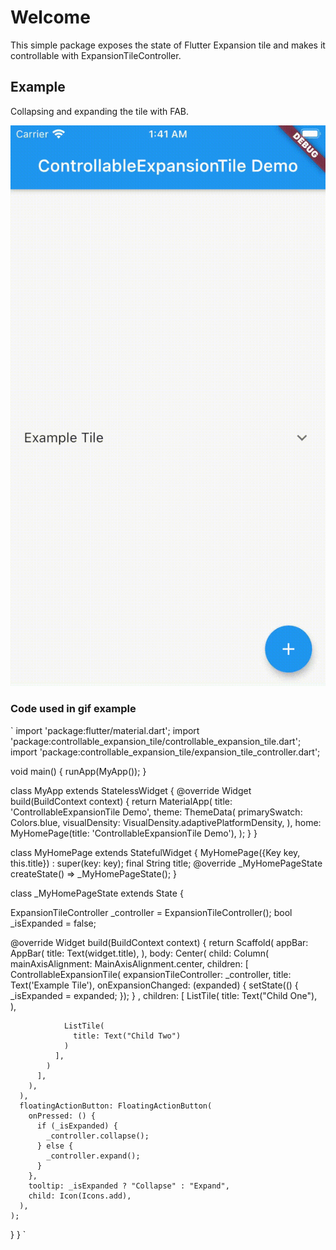# Welcome

This simple package exposes the state of Flutter Expansion tile and makes it controllable with ExpansionTileController.

## Example 

Collapsing and expanding the tile with FAB.

![](https://github.com/MilosKarakas/controllable_expansion_tile/blob/master/expansion.gif)


### Code used in gif example

`
import 'package:flutter/material.dart';
import 'package:controllable_expansion_tile/controllable_expansion_tile.dart';
import 'package:controllable_expansion_tile/expansion_tile_controller.dart';

void main() {
  runApp(MyApp());
}

class MyApp extends StatelessWidget {
  @override
  Widget build(BuildContext context) {
    return MaterialApp(
      title: 'ControllableExpansionTile Demo',
      theme: ThemeData(
        primarySwatch: Colors.blue,
        visualDensity: VisualDensity.adaptivePlatformDensity,
      ),
      home: MyHomePage(title: 'ControllableExpansionTile Demo'),
    );
  }
}

class MyHomePage extends StatefulWidget {
  MyHomePage({Key key, this.title}) : super(key: key);
  final String title;
  @override
  _MyHomePageState createState() => _MyHomePageState();
}

class _MyHomePageState extends State<MyHomePage> {

  ExpansionTileController _controller = ExpansionTileController();
  bool _isExpanded = false;

  @override
  Widget build(BuildContext context) {
    return Scaffold(
      appBar: AppBar(
        title: Text(widget.title),
      ),
      body: Center(
        child: Column(
          mainAxisAlignment: MainAxisAlignment.center,
          children: <Widget>[
            ControllableExpansionTile(
              expansionTileController: _controller,
              title: Text('Example Tile'),
              onExpansionChanged: (expanded) {
                setState(() {
                  _isExpanded = expanded;
                });
              } ,
              children: [
                ListTile(
                  title: Text("Child One"),  
                ),

                ListTile(
                  title: Text("Child Two")
                )
              ],
            )
          ],
        ),
      ),
      floatingActionButton: FloatingActionButton(
        onPressed: () {
          if (_isExpanded) {
            _controller.collapse();
          } else {
            _controller.expand();
          }
        },
        tooltip: _isExpanded ? "Collapse" : "Expand",
        child: Icon(Icons.add),
      ),
    );
  }
}
`
